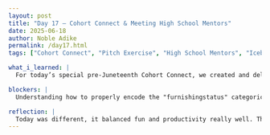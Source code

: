 ```yaml
---
layout: post
title: "Day 17 – Cohort Connect & Meeting High School Mentors"
date: 2025-06-18
author: Noble Adike
permalink: /day17.html
tags: ["Cohort Connect", "Pitch Exercise", "High School Mentors", "Icebreakers", "Linear Regression","Model Evaluation"]

what_i_learned: |
  For today’s special pre-Juneteenth Cohort Connect, we created and delivered a 30-second project pitch that avoided using any keywords from our actual project title. It really made us think critically about how to describe complex ideas simply and creatively. We completed a brain teaser where we ranked 15 survival items by their usefulness if stranded in a life raft in the ocean. It sparked some great debate and made me realize how differently people think under pressure. After our group pitched, we presented it again to new high school mentors, who then tried to guess what the project was about—fun to see how others interpreted our explanation. Our graduate mentors later hosted icebreaker games that helped build rapport across the cohort and gave the afternoon a lighter, more social feel. Toward the end of the day, we got back to work with a linear regression exercise using a housing dataset. We practiced reading and cleaning data with pandas, visualizing variable relationships, training a model with `sklearn`, and evaluating results with metrics like R², and RMSE.

blockers: |
  Understanding how to properly encode the "furnishingstatus" categorical variable took some time—initially caused errors in the regression model. Plotting and formatting side-by-side prediction vs. actual graphs required extra attention to make them readable and informative.

reflection: |
  Today was different, it balanced fun and productivity really well. The pitch activity helped improve my communication skills, especially how to convey technical content in a more abstract, engaging way. The housing regression lab gave me much-needed practice with multiple regression and visual analytics in Python, and though the evaluation metrics were a bit new to me, they made the results feel more concrete. I appreciated the challenge of shifting between lighthearted icebreakers and focused modeling exercises. It was a solid reminder that learning doesn’t have to be rigid—it can be collaborative and fun too.
---
```

